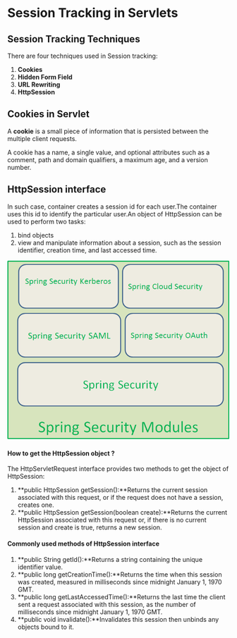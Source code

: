 # Session Tracking in Servlets

## Session Tracking Techniques

There are four techniques used in Session tracking:

1. **Cookies**
2. **Hidden Form Field**
3. **URL Rewriting**
4. **HttpSession**

## Cookies in Servlet

A **cookie** is a small piece of information that is persisted between the multiple client requests.

A cookie has a name, a single value, and optional attributes such as a comment, path and domain qualifiers, a maximum age, and a version number.

## HttpSession interface

In such case, container creates a session id for each user.The container uses this id to identify the particular user.An object of HttpSession can be used to perform two tasks:

1. bind objects
2. view and manipulate information about a session, such as the session identifier, creation time, and last accessed time.

![](../.gitbook/assets/image%20%284%29.png)

#### How to get the HttpSession object ?

The HttpServletRequest interface provides two methods to get the object of HttpSession:

1. **public HttpSession getSession\(\):**Returns the current session associated with this request, or if the request does not have a session, creates one.
2. **public HttpSession getSession\(boolean create\):**Returns the current HttpSession associated with this request or, if there is no current session and create is true, returns a new session.

#### Commonly used methods of HttpSession interface

1. **public String getId\(\):**Returns a string containing the unique identifier value.
2. **public long getCreationTime\(\):**Returns the time when this session was created, measured in milliseconds since midnight January 1, 1970 GMT.
3. **public long getLastAccessedTime\(\):**Returns the last time the client sent a request associated with this session, as the number of milliseconds since midnight January 1, 1970 GMT.
4. **public void invalidate\(\):**Invalidates this session then unbinds any objects bound to it.

